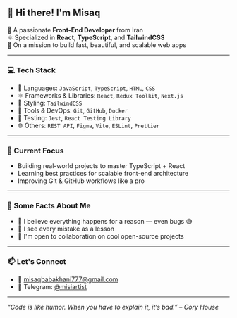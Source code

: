 ## 👋 Hi there! I'm Misaq

🎯 A passionate **Front-End Developer** from Iran  
⚛️ Specialized in **React**, **TypeScript**, and **TailwindCSS**  
🚀 On a mission to build fast, beautiful, and scalable web apps

---

### 💻 Tech Stack
- 🧠 Languages: `JavaScript`, `TypeScript`, `HTML`, `CSS`
- ⚛️ Frameworks & Libraries: `React`, `Redux Toolkit`, `Next.js`
- 🎨 Styling: `TailwindCSS`
- 🐳 Tools & DevOps: `Git`, `GitHub`, `Docker`
- 🧪 Testing: `Jest`, `React Testing Library`
- 🌐 Others: `REST API`, `Figma`, `Vite`, `ESLint`, `Prettier`

---

### 🔭 Current Focus
- Building real-world projects to master TypeScript + React  
- Learning best practices for scalable front-end architecture  
- Improving Git & GitHub workflows like a pro

---

### 📌 Some Facts About Me
- 🧘 I believe everything happens for a reason — even bugs 😅  
- 🧠 I see every mistake as a lesson  
- 🙌 I'm open to collaboration on cool open-source projects  

---

### 📫 Let's Connect
- 📩 misaqbabakhani777@gmail.com
- 💬 Telegram: [@misiartist](https://t.me/misiartist)



---

_“Code is like humor. When you have to explain it, it’s bad.” – Cory House_
